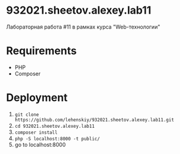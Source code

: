 # 932021.sheetov.alexey.lab11
Лабораторная работа #11 в рамках курса "Web-технологии"

# Requirements
- PHP
- Composer

# Deployment
1) `git clone https://github.com/lehenskiy/932021.sheetov.alexey.lab11.git`
2) `cd 932021.sheetov.alexey.lab11`
3) `composer install`
4) `php -S localhost:8000 -t public/`
5) go to localhost:8000
